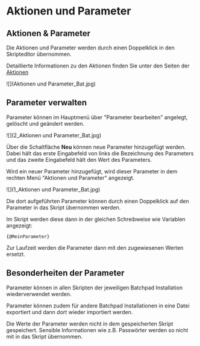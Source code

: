 # Aktionen und Parameter
Aktionen & Parameter
--------------------

Die Aktionen und Parameter werden durch einen Doppelklick in den Skripteditor übernommen. 

Detaillierte Informationen zu den Aktionen finden Sie unter den Seiten der [Aktionen](https://docs.logisoft.de/share/Djb6HWIpIhVG)

![](Aktionen und Parameter_Bat.jpg)

Parameter verwalten
-------------------

Parameter können im Hauptmenü über "Parameter bearbeiten" angelegt, gelöscht und geändert werden. 

![](2_Aktionen und Parameter_Bat.jpg)

Über die Schaltfläche **Neu** können neue Parameter hinzugefügt werden. Dabei hält das erste Eingabefeld von links die Bezeichnung des Parameters und das zweite Eingabefeld hält den Wert des Parameters. 

Wird ein neuer Parameter hinzugefügt, wird dieser Parameter in dem rechten Menü "Aktionen und Parameter" angezeigt.

![](1_Aktionen und Parameter_Bat.jpg)

Die dort aufgeführten Parameter können durch einen Doppelklick auf den Parameter in das Skript übernommen werden. 

Im Skript werden diese dann in der gleichen Schreibweise wie Variablen angezeigt:

```text-x-trilium-auto
{@MeinParameter}
```

Zur Laufzeit werden die Parameter dann mit den zugewiesenen Werten ersetzt.

Besonderheiten der Parameter
----------------------------

Parameter können in allen Skripten der jeweiligen Batchpad Installation wiederverwendet werden.

Parameter können zudem für andere Batchpad Installationen in eine Datei exportiert und dann dort wieder importiert werden.

Die Werte der Parameter werden nicht in dem gespeicherten Skript gespeichert. Sensible Informationen wie z.B. Passwörter werden so nicht mit in das Skript übernommen.